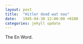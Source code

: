 ```yaml
---
layout: post
title:  "Hitler dood wat nou"
date:   1945-04-30 12:00:00 +0100
categories: jekyll update
---
```

The En Word.
